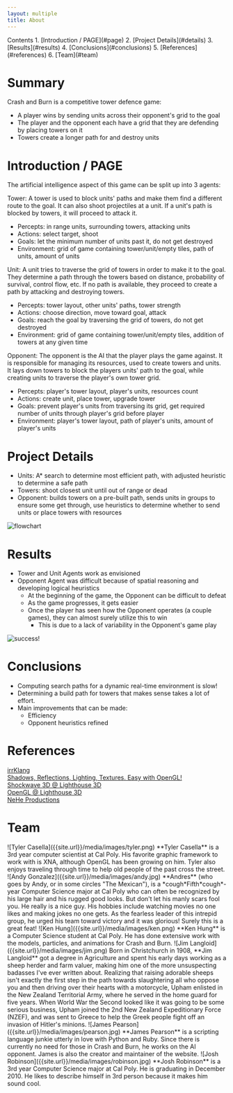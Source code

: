 ```yaml
---
layout: multiple
title: About
---
```


<span class="toc">
Contents  
1. [Introduction / PAGE](#page)  
2. [Project Details](#details)  
3. [Results](#results)  
4. [Conclusions](#conclusions)  
5. [References](#references)  
6. [Team](#team)
</span>

# Summary

Crash and Burn is a competitive tower defence game:

* A player wins by sending units across their opponent's grid to the goal
* The player and the opponent each have a grid that they are defending by
  placing towers on it
* Towers create a longer path for and destroy units

<a name="page"></a>
# Introduction / PAGE

The artificial intelligence aspect of this game can be split up into 3 agents:

Tower: A tower is used to block units' paths and make them find a different
route to the goal. It can also shoot projectiles at a unit. If a unit's path is
blocked by towers, it will proceed to attack it.

* Percepts: in range units, surrounding towers, attacking units
* Actions: select target, shoot
* Goals: let the minimum number of units past it, do not get destroyed
* Environment: grid of game containing tower/unit/empty tiles, path of units,
  amount of units

Unit: A unit tries to traverse the grid of towers in order to make it to the
goal. They determine a path through the towers based on distance, probability of
survival, control flow, etc. If no path is available, they proceed to create a
path by attacking and destroying towers.

* Percepts: tower layout, other units' paths, tower strength
* Actions: choose direction, move toward goal, attack
* Goals: reach the goal by traversing the grid of towers, do not get destroyed
* Environment: grid of game containing tower/unit/empty tiles, addition of
  towers at any given time

Opponent: The opponent is the AI that the player plays the game against. It is
responsible for managing its resources, used to create towers and units. It lays
down towers to block the players units' path to the goal, while creating units
to traverse the player's own tower grid.

* Percepts: player's tower layout, player's units, resources count
* Actions: create unit, place tower, upgrade tower
* Goals: prevent player's units from traversing its grid, get required number of
  units through player's grid before player
* Environment: player's tower layout, path of player's units, amount of player's units

<a name="details"></a>
# Project Details

* Units: A* search to determine most efficient path, with adjusted heuristic to
  determine a safe path
* Towers: shoot closest unit until out of range or dead
* Opponent: builds towers on a pre-built path, sends units in groups to ensure
  some get through, use heuristics to determine whether to send units or place
  towers with resources

![flowchart]({{site.url}}/media/images/flowchart.png)

<a name="results"></a>
# Results

* Tower and Unit Agents work as envisioned
* Opponent Agent was difficult because of spatial reasoning and developing logical heuristics
	- At the beginning of the game, the Opponent can be difficult to defeat
	- As the game progresses, it gets easier
	- Once the player has seen how the Opponent operates (a couple games), they can almost surely utilize this to win
		+ This is due to a lack of variability in the Opponent's game play


![success!]({{site.url}}/media/images/success.png)

<a name="conclusions"></a>
# Conclusions

* Computing search paths for a dynamic real-time environment is slow!
* Determining a build path for towers that makes sense takes a lot of effort.
* Main improvements that can be made:
	- Efficiency
	- Opponent heuristics refined

<a name="references"></a>
# References

[irrKlang](http://www.ambiera.com/irrklang/)  
[Shadows, Reflections, Lighting, Textures. Easy with OpenGL!](http://www.opengl.org/resources/code/samples/mjktips/TexShadowReflectLight.html)  
[Shockwave 3D @ Lighthouse 3D](http://www.lighthouse3d.com/w3d/)  
[OpenGL @ Lighthouse 3D](http://www.lighthouse3d.com/opengl/glut/)  
[NeHe Productions](http://nehe.gamedev.net/)

<a name="team"></a>
# Team

<span class="bio">
![Tyler Casella]({{site.url}}/media/images/tyler.png)
**Tyler Casella** is a 3rd year computer scientist at Cal Poly. His favorite
graphic framework to work with is XNA, although OpenGL has been growing on him.
Tyler also enjoys traveling through time to help old people of the past cross
the street.
</span>

<span class="bio">
![Andy Gonzalez]({{site.url}}/media/images/andy.jpg)
**Andres** (who goes by Andy, or in some circles "The Mexican"), is a
*cough*Fifth*cough*-year Computer Science major at Cal Poly who can often be
recognized by his large hair and his rugged good looks. But don't let his manly
scars fool you. He really is a nice guy. His hobbies include watching movies no
one likes and making jokes no one gets. As the fearless leader of this intrepid
group, he urged his team toward victory and it was glorious! Surely this is a
great feat!
</span>

<span class="bio">
![Ken Hung]({{site.url}}/media/images/ken.png)
**Ken Hung** is a Computer Science student at Cal Poly. He has done extensive
work with the models, particles, and animations for Crash and Burn.
</span>

<span class="bio">
![Jim Langloid]({{site.url}}/media/images/jim.png)
Born in Christchurch in 1908, **Jim Langloid** got a degree in Agriculture and
spent his early days working as a sheep herder and farm valuer, making him one
of the more unsuspecting badasses I've ever written about. Realizing that
raising adorable sheeps isn't exactly the first step in the path towards
slaughtering all who oppose you and then driving over their hearts with a
motorcycle, Upham enlisted in the New Zealand Territorial Army, where he served
in the home guard for five years. When World War the Second looked like it was
going to be some serious business, Upham joined the 2nd New Zealand
Expeditionary Force (NZEF), and was sent to Greece to help the Greek people
fight off an invasion of Hitler's minions.
</span>

<span class="bio">
![James Pearson]({{site.url}}/media/images/pearson.jpg)
**James Pearson** is a scripting language junkie utterly in love with Python and
Ruby. Since there is currently no need for those in Crash and Burn, he works on
the AI opponent. James is also the creator and maintainer of the website.
</span>

<span class="bio">
![Josh Robinson]({{site.url}}/media/images/robinson.jpg)
**Josh Robinson** is a 3rd year Computer Science major at Cal Poly. He is graduating
in December 2010. He likes to describe himself in 3rd person because it makes
him sound cool.
</span>
